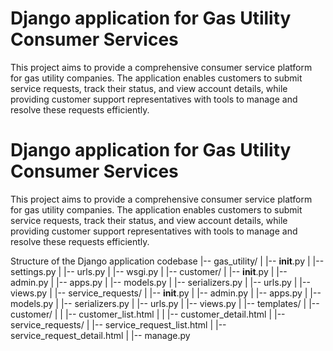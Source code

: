 
# Django application for Gas Utility Consumer Services

This project aims to provide a comprehensive consumer service platform for gas utility companies. The application enables customers to submit service requests, track their status, and view account details, while providing customer support representatives with tools to manage and resolve these requests efficiently.

# Django application for Gas Utility Consumer Services

This project aims to provide a comprehensive consumer service platform for gas utility companies. The application enables customers to submit service requests, track their status, and view account details, while providing customer support representatives with tools to manage and resolve these requests efficiently.

Structure of the Django application codebase
|-- gas_utility/
|     |-- __init__.py
|     |-- settings.py
|     |-- urls.py
|     |-- wsgi.py
|
|-- customer/
|     |-- __init__.py
|     |-- admin.py
|     |-- apps.py
|     |-- models.py
|     |-- serializers.py
|     |-- urls.py
|     |-- views.py
|
|-- service_requests/
|     |-- __init__.py
|     |-- admin.py
|     |-- apps.py
|     |-- models.py
|     |-- serializers.py
|     |-- urls.py
|     |-- views.py
|
|-- templates/
|     |-- customer/
|     |     |-- customer_list.html
|     |     |-- customer_detail.html
|     |-- service_requests/
|           |-- service_request_list.html
|           |-- service_request_detail.html
|
|-- manage.py
